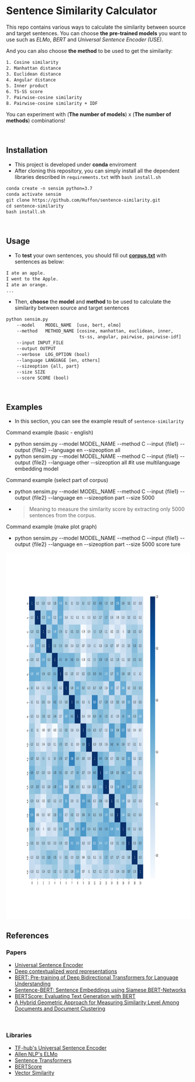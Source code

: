 # Sentence Similarity Calculator
This repo contains various ways to calculate the similarity between source and target sentences. You can choose **the pre-trained models** you want to use such as _ELMo_, _BERT_ and _Universal Sentence Encoder (USE)_.

And you can also choose **the method** to be used to get the similarity:

    1. Cosine similarity
    2. Manhattan distance
    3. Euclidean distance
    4. Angular distance
    5. Inner product
    6. TS-SS score
    7. Pairwise-cosine similarity
    8. Pairwise-cosine similarity + IDF
    
You can experiment with (**The number of models**) x (**The number of methods**) combinations!
    
<br/>

## Installation

- This project is developed under **conda** enviroment
- After cloning this repository, you can simply install all the dependent libraries described in `requirements.txt` with `bash install.sh`

```
conda create -n sensim python=3.7
conda activate sensim
git clone https://github.com/Huffon/sentence-similarity.git
cd sentence-similarity
bash install.sh
```

<br/>

## Usage
- To **test** your own sentences, you should fill out [**corpus.txt**](corpus.txt) with sentences as below:

```
I ate an apple.
I went to the Apple.
I ate an orange.
...
```

- Then, **choose** the **model** and **method** to be used to calculate the similarity between source and target sentences

```
python sensim.py
    --model    MODEL_NAME  [use, bert, elmo]
    --method   METHOD_NAME [cosine, manhattan, euclidean, inner,
                            ts-ss, angular, pairwise, pairwise-idf]
    --input INPUT_FILE
    --output OUTPUT
    --verbose  LOG_OPTION (bool)
    --language LANGUAGE [en, others]
    --sizeoption {all, part}
    --size SIZE
    --score SCORE (bool)
```

<br/>

## Examples
- In this section, you can see the example result of `sentence-similarity`

Command example (basic - english)
- python sensim.py --model MODEL_NAME --method C --input {file1} --output {file2} --language en --sizeoption all
- python sensim.py --model MODEL_NAME --method C --input {file1} --output {file2} --language other --sizeoption all #it use multilanguage embedding model

Command example (select part of corpus)
- python sensim.py --model MODEL_NAME --method C --input {file1} --output {file2} --language en --sizeoption part --size 5000 
- >Meaning to measure the similarity score by extracting only 5000 sentences from the corpus.

Command example (make plot graph)
- python sensim.py --model MODEL_NAME --method C --input {file1} --output {file2} --language en --sizeoption part --size 5000 score ture

<p align="center">
  <img width="1200" height="1000" src="sen_score_graph2_blue2.png">
</p>

## References
### Papers
- [Universal Sentence Encoder](https://arxiv.org/abs/1803.11175)
- [Deep contextualized word representations](https://arxiv.org/abs/1802.05365)
- [BERT: Pre-training of Deep Bidirectional Transformers for Language Understanding](https://arxiv.org/abs/1810.04805)
- [Sentence-BERT: Sentence Embeddings using Siamese BERT-Networks](https://arxiv.org/abs/1908.10084)
- [BERTScore: Evaluating Text Generation with BERT](https://arxiv.org/abs/1904.09675)
- [A Hybrid Geometric Approach for Measuring Similarity Level Among Documents and Document Clustering](https://ieeexplore.ieee.org/document/7474366/metrics#metrics)

<br/>

### Libraries
- [TF-hub's Universal Sentence Encoder](https://tfhub.dev/google/universal-sentence-encoder/2)
- [Allen NLP's ELMo](https://github.com/allenai/allennlp)
- [Sentence Transformers](https://github.com/UKPLab/sentence-transformers)
- [BERTScore](https://github.com/Tiiiger/bert_score)
- [Vector Similarity](https://github.com/taki0112/Vector_Similarity)
